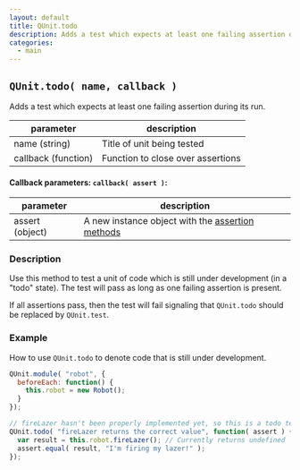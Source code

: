 ```yaml
---
layout: default
title: QUnit.todo
description: Adds a test which expects at least one failing assertion during its run.
categories:
  - main
---
```


## `QUnit.todo( name, callback )`

Adds a test which expects at least one failing assertion during its run.

| parameter | description |
|-----------|-------------|
| name (string) | Title of unit being tested |
| callback (function) | Function to close over assertions |

#### Callback parameters: `callback( assert )`:

| parameter | description |
|-----------|-------------|
| assert (object) | A new instance object with the [assertion methods](/assert) |

### Description

Use this method to test a unit of code which is still under development (in a "todo" state). The test will pass as long as one failing assertion is present.

If all assertions pass, then the test will fail signaling that `QUnit.todo` should be replaced by `QUnit.test`.

### Example

How to use `QUnit.todo` to denote code that is still under development.

```js
QUnit.module( "robot", {
  beforeEach: function() {
    this.robot = new Robot();
  }
});

// fireLazer hasn't been properly implemented yet, so this is a todo test
QUnit.todo( "fireLazer returns the correct value", function( assert ) {
  var result = this.robot.fireLazer(); // Currently returns undefined
  assert.equal( result, "I'm firing my lazer!" );
});
```
